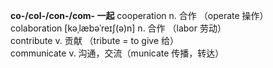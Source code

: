 **co-/col-/con-/com- 一起** 
cooperation n. 合作 （operate 操作）  
colaboration [kəˌlæbəˈreɪʃ(ə)n] n. 合作 （labor 劳动）  
contribute v. 贡献 （tribute = to give 给）  
communicate v. 沟通，交流（municate 传播，转达）  